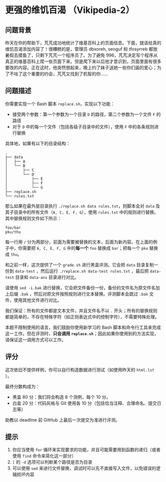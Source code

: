 # 更强的维饥百渴 （Vikipedia-2）

## 问题背景

昨天在你的帮助下，芃芃成功地统计了维基百科上的页面信息。下面，就该给真的维饥百渴添加内容了！很糟糕的是，管理员 dbxoreh, seoguf 和 tfosyrreb 都放暑假去摸鱼了，只剩下芃芃一个程序员了。为了避免 996，芃芃决定写个程序从真正的维基百科上爬一些页面下来。但是爬下来以后他才意识到，页面里面有很多要改的内容。正在这时，他突然想起来，晚上约了妹子送她一些你们画的爱心；为了不咕了这个重要的约会，芃芃又找到了机智的你……

## 问题描述

你需要实现一个 Bash 脚本 `replace.sh`，实现以下功能：

* 接受两个参数：第一个参数为一个目录 `D` 的路径，第二个参数为一个文件 `F` 的路径
* 对于 `D` 中的每一个文件（包括各级子目录中的文件），使用 `F` 中的各条规则进行替换

具体地，如果有以下的目录结构：

```text
.
├── data
│   ├── A
│   └── B
│       ├── C
│       └── D
│           ├── E
│           ├── F
│           └── G
├── replace.sh
└── rules.txt
```

那么如果在最外层目录执行 `./replace.sh data rules.txt`，则脚本会对 `data` 及其子目录中的所有文件（`A, C, E, F, G`），使用 `rules.txt` 中的规则进行替换。其中替换规则文件如下所示：

```text
foo/bar
pku/thu
```

每一行用 `/` 分为两部分，前面为需要被替换的文本，后面为新内容。在上面的例子中，你需要把 `A, C, E, F, G` 中的**每一个** `foo` 替换成 `bar`；把每一个 `pku` 替换成 `thu`。

和之前一样，这次提供了一个 `grade.sh` 进行黑盒评测。它会把 `data` 目录复制一份到 `data-test` ，然后运行 `./replace.sh data-test rules.txt` ，最后把 `data-test` 目录和 `data-ans` 目录进行对比。

请使用 `sed -i.bak` 进行替换，它会把文件备份一份，备份的文件名为原文件名加上后缀 `.bak` ，然后对原文件按照规则进行文本替换。评测脚本会跳过 `.bak` 文件，使用其他文件进行对比。

我们保证：所有的文件都是文本文件，并且文件名不以 `.` 开头；所有的替换规则都是简单的，不存在特殊字符（如正则表达式中的控制字符），不需要特殊处理。

本题不限制使用的语言，我们鼓励你使用新学习的 Bash 脚本和命令行工具来完成这一工作。但在评测时，**只会调用 `replace.sh`**；因此如果你使用别的方法实现，请保证这一调用方式可以工作。

## 评分

这次依旧不提供样例，你可以自行构造数据进行测试（如使用昨天的 `html.lst` ）。

最终分数构成为：

* 黑盒 80 分：我们将会构造 8 个测例，每个 10 分。
* 白盒 20 分：代码风格与 Git 使用各 10 分（包括恰当注释、合理命名、提交日志等）

助教以 deadline 前 GitHub 上最后一次提交为准进行评测。

## 提示

1. 你应当使用 `for` 循环来实现要求的功能，并且可能需要用到函数的递归（或者使用 `find` 命令来简化这一部分）
2. `[` 的 `-d` 选项可以判断某个路径是否为目录
3. 可以使用 `sed` 来进行文件替换，调试时可以先不直接写入文件，以免错误的逻辑损坏内容
